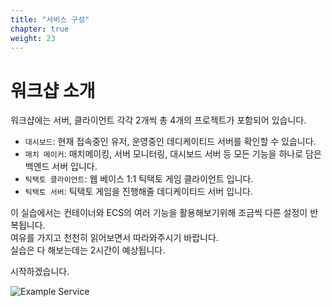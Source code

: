 ```yaml
---
title: "서비스 구성"
chapter: true
weight: 23
---
```


# 워크샵 소개

워크샵에는 서버, 클라이언트 각각 2개씩 총 4개의 프로젝트가 포함되어 있습니다.

- `대시보드`: 현재 접속중인 유저, 운영중인 데디케이티드 서버를 확인할 수 있습니다.
- `매치 메이커`: 매치메이킹, 서버 모니터링, 대시보드 서버 등 모든 기능을 하나로 담은 백엔드 서버 입니다.
- `틱택토 클라이언트`: 웹 베이스 1:1 틱택토 게임 클라이언트 입니다.
- `틱택토 서버`: 틱택토 게임을 진행해줄 데디케이티드 서버 입니다.

이 실습에서는 컨테이너와 ECS의 여러 기능을 활용해보기위해 조금씩 다른 설정이 반복됩니다.<br>
여유를 가지고 천천히 읽어보면서 따라와주시기 바랍니다.<br>
실습은 다 해보는데는 2시간이 예상됩니다.

시작하겠습니다.


![Example Service](/images/tic-tac-toe/diagram-complete.png)